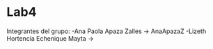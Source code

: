 # Lab4
 Integrantes del grupo:
 -Ana Paola Apaza Zalles -> AnaApazaZ
 -Lizeth Hortencia Echenique Mayta ->

